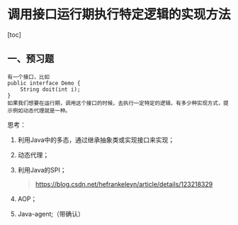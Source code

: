 # 调用接口运行期执行特定逻辑的实现方法

[toc]

## 一、预习题

```
有一个接口，比如
public interface Demo {
    String doit(int i);
}
如果我们想要在运行期，调用这个接口的时候，去执行一定特定的逻辑，有多少种实现方式，提示例如动态代理就是一种。
```

思考：

1. 利用Java中的多态，通过继承抽象类或实现接口来实现；

2. 动态代理；

3. 利用Java的SPI；

   > https://blog.csdn.net/hefrankeleyn/article/details/123218329

4. AOP；

5. Java-agent;（带确认）